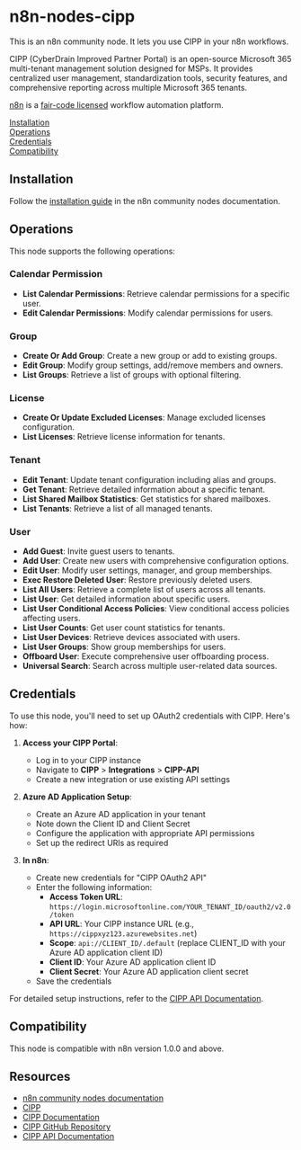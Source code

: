 # n8n-nodes-cipp

This is an n8n community node. It lets you use CIPP in your n8n workflows.

CIPP (CyberDrain Improved Partner Portal) is an open-source Microsoft 365 multi-tenant management solution designed for MSPs. It provides centralized user management, standardization tools, security features, and comprehensive reporting across multiple Microsoft 365 tenants.

[n8n](https://n8n.io/) is a [fair-code licensed](https://docs.n8n.io/reference/license/) workflow automation platform.

[Installation](#installation)  
[Operations](#operations)  
[Credentials](#credentials)  
[Compatibility](#compatibility)  

## Installation

Follow the [installation guide](https://docs.n8n.io/integrations/community-nodes/installation/) in the n8n community nodes documentation.

## Operations

This node supports the following operations:

### Calendar Permission
- **List Calendar Permissions**: Retrieve calendar permissions for a specific user.
- **Edit Calendar Permissions**: Modify calendar permissions for users.

### Group
- **Create Or Add Group**: Create a new group or add to existing groups.
- **Edit Group**: Modify group settings, add/remove members and owners.
- **List Groups**: Retrieve a list of groups with optional filtering.

### License
- **Create Or Update Excluded Licenses**: Manage excluded licenses configuration.
- **List Licenses**: Retrieve license information for tenants.

### Tenant
- **Edit Tenant**: Update tenant configuration including alias and groups.
- **Get Tenant**: Retrieve detailed information about a specific tenant.
- **List Shared Mailbox Statistics**: Get statistics for shared mailboxes.
- **List Tenants**: Retrieve a list of all managed tenants.

### User
- **Add Guest**: Invite guest users to tenants.
- **Add User**: Create new users with comprehensive configuration options.
- **Edit User**: Modify user settings, manager, and group memberships.
- **Exec Restore Deleted User**: Restore previously deleted users.
- **List All Users**: Retrieve a complete list of users across all tenants.
- **List User**: Get detailed information about specific users.
- **List User Conditional Access Policies**: View conditional access policies affecting users.
- **List User Counts**: Get user count statistics for tenants.
- **List User Devices**: Retrieve devices associated with users.
- **List User Groups**: Show group memberships for users.
- **Offboard User**: Execute comprehensive user offboarding process.
- **Universal Search**: Search across multiple user-related data sources.

## Credentials

To use this node, you'll need to set up OAuth2 credentials with CIPP. Here's how:

1. **Access your CIPP Portal**:
   - Log in to your CIPP instance
   - Navigate to **CIPP** > **Integrations** > **CIPP-API**
   - Create a new integration or use existing API settings

2. **Azure AD Application Setup**:
   - Create an Azure AD application in your tenant
   - Note down the Client ID and Client Secret
   - Configure the application with appropriate API permissions
   - Set up the redirect URIs as required

3. **In n8n**:
   - Create new credentials for "CIPP OAuth2 API"
   - Enter the following information:
     - **Access Token URL**: `https://login.microsoftonline.com/YOUR_TENANT_ID/oauth2/v2.0/token`
     - **API URL**: Your CIPP instance URL (e.g., `https://cippxyz123.azurewebsites.net`)
     - **Scope**: `api://CLIENT_ID/.default` (replace CLIENT_ID with your Azure AD application client ID)
     - **Client ID**: Your Azure AD application client ID
     - **Client Secret**: Your Azure AD application client secret
   - Save the credentials

For detailed setup instructions, refer to the [CIPP API Documentation](https://docs.cipp.app/api-documentation/setup-and-authentication).

## Compatibility

This node is compatible with n8n version 1.0.0 and above.

## Resources

* [n8n community nodes documentation](https://docs.n8n.io/integrations/community-nodes/)
* [CIPP](https://cipp.app/)
* [CIPP Documentation](https://docs.cipp.app/)
* [CIPP GitHub Repository](https://github.com/KelvinTegelaar/CIPP)
* [CIPP API Documentation](https://docs.cipp.app/api-documentation/setup-and-authentication)


